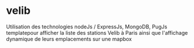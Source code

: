# velib
Utilisation des technologies nodeJs / ExpressJs, MongoDB, PugJs templatepour afficher la liste des stations Velib à Paris ainsi que l'affichage dynamique de leurs emplacements sur une mapbox 
